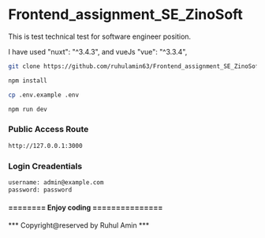 # Frontend_assignment_SE_ZinoSoft
This is test technical test for software engineer position.

I have used  "nuxt": "^3.4.3", and vueJs "vue": "^3.3.4",

```bash
git clone https://github.com/ruhulamin63/Frontend_assignment_SE_ZinoSoft.git
```

```bash
npm install
```

```bash
cp .env.example .env
```

```bash
npm run dev
```

### Public Access Route
```bash
http://127.0.0.1:3000
```

### Login Creadentials
```bash
username: admin@example.com
password: password
```
#### ======== Enjoy coding ===============

*** Copyright@reserved by Ruhul Amin ***